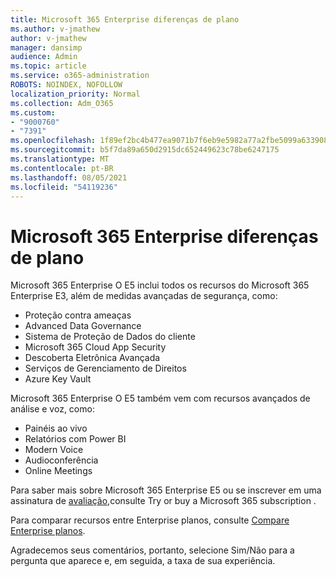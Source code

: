 ```yaml
---
title: Microsoft 365 Enterprise diferenças de plano
ms.author: v-jmathew
author: v-jmathew
manager: dansimp
audience: Admin
ms.topic: article
ms.service: o365-administration
ROBOTS: NOINDEX, NOFOLLOW
localization_priority: Normal
ms.collection: Adm_O365
ms.custom:
- "9000760"
- "7391"
ms.openlocfilehash: 1f89ef2bc4b477ea9071b7f6eb9e5982a77a2fbe5099a633908b5026ccaf26b1
ms.sourcegitcommit: b5f7da89a650d2915dc652449623c78be6247175
ms.translationtype: MT
ms.contentlocale: pt-BR
ms.lasthandoff: 08/05/2021
ms.locfileid: "54119236"
---
```

# <a name="microsoft-365-enterprise-plan-differences"></a>Microsoft 365 Enterprise diferenças de plano

Microsoft 365 Enterprise O E5 inclui todos os recursos do Microsoft 365 Enterprise E3, além de medidas avançadas de segurança, como:

- Proteção contra ameaças
- Advanced Data Governance
- Sistema de Proteção de Dados do cliente
- Microsoft 365 Cloud App Security
- Descoberta Eletrônica Avançada
- Serviços de Gerenciamento de Direitos
- Azure Key Vault

Microsoft 365 Enterprise O E5 também vem com recursos avançados de análise e voz, como:

- Painéis ao vivo
- Relatórios com Power BI
- Modern Voice
- Audioconferência
- Online Meetings

Para saber mais sobre Microsoft 365 Enterprise E5 ou se inscrever em uma assinatura de [avaliação,](https://go.microsoft.com/fwlink/?linkid=2099673)consulte Try or buy a Microsoft 365 subscription .

Para comparar recursos entre Enterprise planos, consulte [Compare Enterprise planos](https://go.microsoft.com/fwlink/?linkid=2097200).

Agradecemos seus comentários, portanto, selecione Sim/Não para a pergunta que aparece e, em seguida, a taxa de sua experiência.
